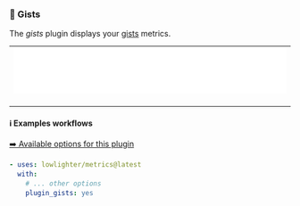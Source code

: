 ### 🎫 Gists

The _gists_ plugin displays your [gists](https://gist.github.com) metrics.

<table>
  <td align="center">
    <img src="https://github.com/lowlighter/lowlighter/blob/master/metrics.plugin.gists.svg">
    <img width="900" height="1" alt="">
  </td>
</table>

#### ℹ️ Examples workflows

[➡️ Available options for this plugin](metadata.yml)

```yaml
- uses: lowlighter/metrics@latest
  with:
    # ... other options
    plugin_gists: yes
```

